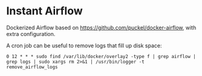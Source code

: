 Instant Airflow
===============

Dockerized Airflow based on https://github.com/puckel/docker-airflow, with extra configuration.

A cron job can be useful to remove logs that fill up disk space:
```
0 12 * * * sudo find /var/lib/docker/overlay2 -type f | grep airflow | grep logs | sudo xargs rm 2>&1 | /usr/bin/logger -t remove_airflow_logs
```
